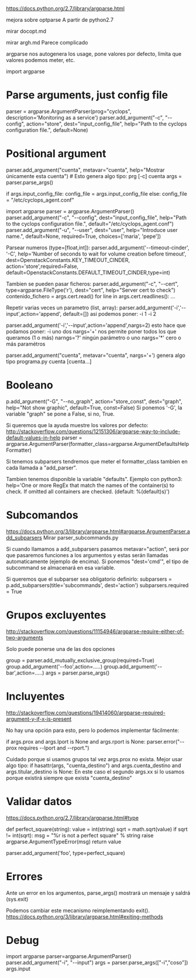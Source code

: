 https://docs.python.org/2.7/library/argparse.html

mejora sobre optparse
A partir de python2.7

mirar docopt.md

mirar argh.md
Parece complicado

argparse nos autogenera los usage, pone valores por defecto, limita que valores podemos meter, etc.

import argparse

# Parse arguments, just config file
parser = argparse.ArgumentParser(prog="cyclops", description='Monitoring as a service')
parser.add_argument("-c", "--config", action="store", dest="input_config_file",
                            help="Path to the cyclops configuration file.", default=None)
# Positional argument                            
parser.add_argument("cuenta", metavar="cuenta", help="Mostrar únicamente esta cuenta") # Esto genera algo tipo: prg [-c] cuenta
args = parser.parse_args()

if args.input_config_file:
    config_file = args.input_config_file
else:
    config_file = "/etc/cyclops_agent.conf"



import argparse
parser = argparse.ArgumentParser()
parser.add_argument("-c", "--config", dest="input_config_file", help="Path to the cyclops configuration file.", default="/etc/cyclops_agent.conf")
parser.add_argument("-u", "--user", dest="user", help="Introduce user name.", default=None, required=True, choices=['maria', 'pepe'])


Parsear numeros (type=[float,int]):
  parser.add_argument('--timeout-cinder', '-C', help='Number of seconds to wait for volume creation before timeout',
      dest=OpenstackConstants.KEY_TIMEOUT_CINDER, action='store',required=False, default=OpenstackConstants.DEFAULT_TIMEOUT_CINDER,type=int)

Tambien se pueden pasar ficheros:
parser.add_argument("-c", "--cert", type=argparse.FileType('r'), dest="cert", help="Server cert to check")
contenido_fichero = args.cert.read()
for line in args.cert.readlines(): ...

Repetir varias veces un parametro (list, array):
parser.add_argument('-i','--input',action='append', default=[])
 asi podemos poner: -i 1 -i 2

parser.add_argument('-i','--input',action='append',nargs=2)
 esto hace que podamos poner: -i uno dos
 nargs='+' nos permite poner todos los que queramos (1 o más)
 narngs='?' ningún parámetro o uno
 nargs='*' cero o más paramétros

parser.add_argument("cuenta", metavar="cuenta", nargs='+')
  genera algo tipo programa.py cuenta [cuenta...]


# Booleano
p.add_argument("-G", "--no_graph", action="store_const", dest="graph", help="Not show graphic", default=True, const=False)
  Si ponemos '-G', la variable "graph" se pone a False, si no, True.


Si queremos que la ayuda muestre los valores por defecto:
http://stackoverflow.com/questions/12151306/argparse-way-to-include-default-values-in-help
parser = argparse.ArgumentParser(formatter_class=argparse.ArgumentDefaultsHelpFormatter)

Si tenemos subparsers tendremos que meter el formatter_class tambien en cada llamada a "add_parser".

Tambien tenemos disponible la variable "defaults". Ejemplo con python3:
help='One or more RegEx that match the names of the container(s) to check. If omitted all containers are checked. (default: %(default)s)')


# Subcomandos
https://docs.python.org/3/library/argparse.html#argparse.ArgumentParser.add_subparsers
Mirar parser_subcommands.py

Si cuando llamamos a add_subparsers pasamos metavar="action", será por que pasaremos funciones a los argumentos y estas serán llamadas automaticamente (ejemplo de encima).
Si ponemos "dest='cmd'", el tipo de subcommand se almacenará en esa variable.

Si queremos que el subparser sea obligatorio definirlo:
subparsers = p.add_subparsers(title='subcommands', dest='action')
subparsers.required = True


# Grupos excluyentes
http://stackoverflow.com/questions/11154946/argparse-require-either-of-two-arguments

Solo puede ponerse una de las dos opciones

group = parser.add_mutually_exclusive_group(required=True)
group.add_argument('--foo',action=.....)
group.add_argument('--bar',action=.....)
args = parser.parse_args()


# Incluyentes
http://stackoverflow.com/questions/19414060/argparse-required-argument-y-if-x-is-present

No hay una opción para esto, pero lo podemos implementar fácilmente:

if args.prox and args.lport is None and args.rport is None:
    parser.error("--prox requires --lport and --rport.")

Cuidado porque si usamos grupos tal vez args.prox no exista. Mejor usar algo tipo:
if hasattr(args, "cuenta_destino") and args.cuenta_destino and args.titular_destino is None:
En este caso el segundo args.xx si lo usamos porque existirá siempre que exista "cuenta_destino"



# Validar datos
https://docs.python.org/2.7/library/argparse.html#type

def perfect_square(string):
    value = int(string)
    sqrt = math.sqrt(value)
    if sqrt != int(sqrt):
        msg = "%r is not a perfect square" % string
        raise argparse.ArgumentTypeError(msg)
    return value

parser.add_argument('foo', type=perfect_square)


# Errores
Ante un error en los argumentos, parse_args() mostrará un mensaje y saldrá (sys.exit)

Podemos cambiar este mecanismo reimplementando exit().
https://docs.python.org/3/library/argparse.html#exiting-methods



# Debug
import argparse
parser=argparse.ArgumentParser()
parser.add_argument("-i", "--input")
args = parser.parse_args(["-i","coso"])
args.input
